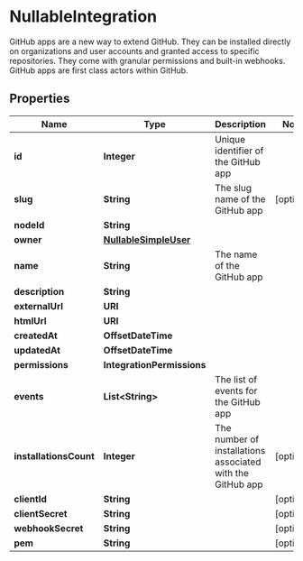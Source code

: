 

# NullableIntegration

GitHub apps are a new way to extend GitHub. They can be installed directly on organizations and user accounts and granted access to specific repositories. They come with granular permissions and built-in webhooks. GitHub apps are first class actors within GitHub.

## Properties

| Name | Type | Description | Notes |
|------------ | ------------- | ------------- | -------------|
|**id** | **Integer** | Unique identifier of the GitHub app |  |
|**slug** | **String** | The slug name of the GitHub app |  [optional] |
|**nodeId** | **String** |  |  |
|**owner** | [**NullableSimpleUser**](NullableSimpleUser.md) |  |  |
|**name** | **String** | The name of the GitHub app |  |
|**description** | **String** |  |  |
|**externalUrl** | **URI** |  |  |
|**htmlUrl** | **URI** |  |  |
|**createdAt** | **OffsetDateTime** |  |  |
|**updatedAt** | **OffsetDateTime** |  |  |
|**permissions** | **IntegrationPermissions** |  |  |
|**events** | **List&lt;String&gt;** | The list of events for the GitHub app |  |
|**installationsCount** | **Integer** | The number of installations associated with the GitHub app |  [optional] |
|**clientId** | **String** |  |  [optional] |
|**clientSecret** | **String** |  |  [optional] |
|**webhookSecret** | **String** |  |  [optional] |
|**pem** | **String** |  |  [optional] |



